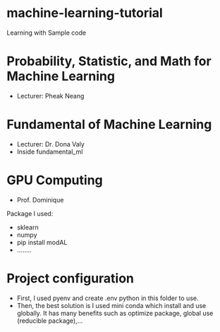 # machine-learning-tutorial
Learning with Sample code

# Probability, Statistic, and Math for Machine Learning
- Lecturer: Pheak Neang

# Fundamental of Machine Learning
- Lecturer: Dr. Dona Valy
- Inside fundamental_ml

# GPU Computing 
- Prof. Dominique

Package I used:
- sklearn
- numpy
- pip install modAL
- ........

# Project configuration
- First, I used pyenv and create .env python in this folder to use.
- Then, the best solution is I used mini conda which install and use globally. It has many benefits such as optimize package, global use (reducible package),...
